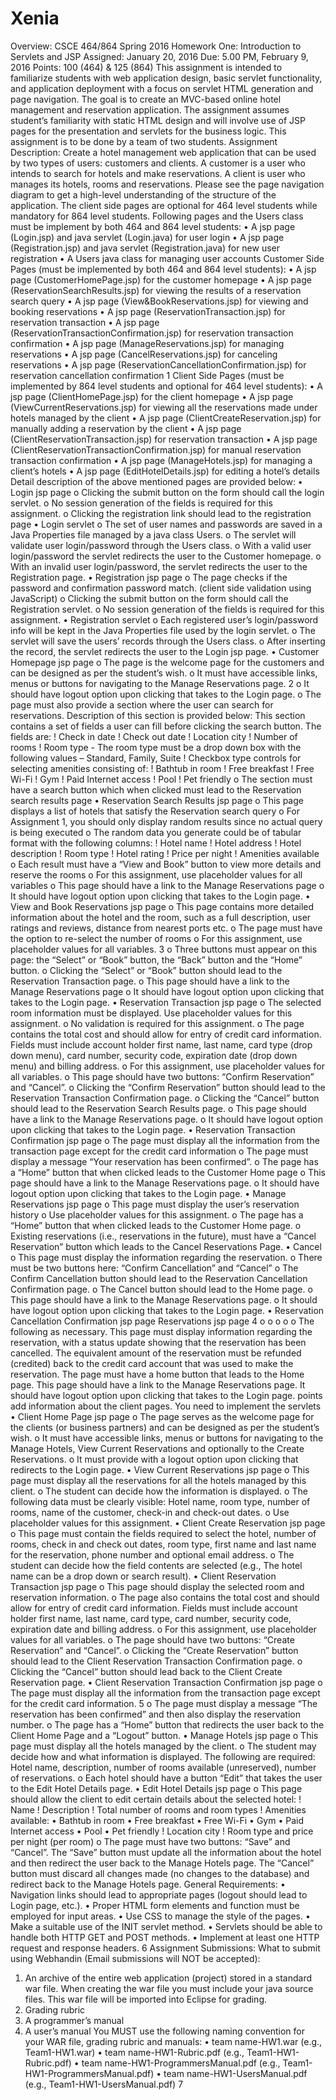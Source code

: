 # Xenia

Overview:
CSCE 464/864 Spring 2016 Homework One: Introduction to Servlets and JSP Assigned: January 20, 2016
Due: 5.00 PM, February 9, 2016
Points: 100 (464) & 125 (864)
This assignment is intended to familiarize students with web application design, basic servlet functionality, and application deployment with a focus on servlet HTML generation and page navigation.
The goal is to create an MVC-based online hotel management and reservation application. The assignment assumes student’s familiarity with static HTML design and will involve use of JSP pages for the presentation and servlets for the business logic.
This assignment is to be done by a team of two students.
Assignment Description:
Create a hotel management web application that can be used by two types of users: customers and clients. A customer is a user who intends to search for hotels and make reservations. A client is user who manages its hotels, rooms and reservations. Please see the page navigation diagram to get a high-level understanding of the structure of the application.
The client side pages are optional for 464 level students while mandatory for 864 level students. Following pages and the Users class must be implement by both 464 and 864 level students:
• A jsp page (Login.jsp) and java servlet (Login.java) for user login
• A jsp page (Registration.jsp) and java servlet (Registration.java) for new user registration
• A Users java class for managing user accounts
Customer Side Pages (must be implemented by both 464 and 864 level students):
• A jsp page (CustomerHomePage.jsp) for the customer homepage
• A jsp page (ReservationSearchResults.jsp) for viewing the results of a reservation search
query
• A jsp page (View&BookReservations.jsp) for viewing and booking reservations
• A jsp page (ReservationTransaction.jsp) for reservation transaction
• A jsp page (ReservationTransactionConfirmation.jsp) for reservation transaction
confirmation
• A jsp page (ManageReservations.jsp) for managing reservations
• A jsp page (CancelReservations.jsp) for canceling reservations
• A jsp page (ReservationCancellationConfirmation.jsp) for reservation cancellation
confirmation
1
Client Side Pages (must be implemented by 864 level students and optional for 464 level students):
• A jsp page (ClientHomePage.jsp) for the client homepage
• A jsp page (ViewCurrentReservations.jsp) for viewing all the reservations made under
hotels managed by the client
• A jsp page (ClientCreateReservation.jsp) for manually adding a reservation by the client
• A jsp page (ClientReservationTransaction.jsp) for reservation transaction
• A jsp page (ClientReservationTransactionConfirmation.jsp) for manual reservation
transaction confirmation
• A jsp page (ManageHotels.jsp) for managing a client’s hotels
• A jsp page (EditHotelDetails.jsp) for editing a hotel’s details
Detail description of the above mentioned pages are provided below:
• Login jsp page
o Clicking the submit button on the form should call the login servlet. o No session generation of the fields is required for this assignment. o Clicking the registration link should lead to the registration page
• Login servlet
o The set of user names and passwords are saved in a Java Properties file managed
by a java class Users.
o The servlet will validate user login/password through the Users class.
o With a valid user login/password the servlet redirects the user to the Customer
homepage.
o With an invalid user login/password, the servlet redirects the user to the
Registration page. • Registration jsp page
o The page checks if the password and confirmation password match. (client side validation using JavaScript)
o Clicking the submit button on the form should call the Registration servlet.
o No session generation of the fields is required for this assignment. • Registration servlet
o Each registered user’s login/password info will be kept in the Java Properties file used by the login servlet.
o The servlet will save the users’ records through the Users class.
o After inserting the record, the servlet redirects the user to the Login jsp page. • Customer Homepage jsp page
o The page is the welcome page for the customers and can be designed as per the student’s wish.
o It must have accessible links, menus or buttons for navigating to the Manage Reservations page.
2
o It should have logout option upon clicking that takes to the Login page.
o The page must also provide a section where the user can search for reservations.
Description of this section is provided below:
This section contains a set of fields a user can fill before clicking the search button. The fields are:
! Check in date
! Check out date
! Location city
! Number of rooms
! Room type - The room type must be a drop down box with the following
values – Standard, Family, Suite
! Checkbox type controls for selecting amenities consisting of:
! Bathtub in room ! Free breakfast
! Free Wi-Fi
! Gym
! Paid Internet access ! Pool
! Pet friendly
o The section must have a search button which when clicked must lead to the Reservation search results page
• Reservation Search Results jsp page
o This page displays a list of hotels that satisfy the Reservation search query
o For Assignment 1, you should only display random results since no actual query
is being executed
o The random data you generate could be of tabular format with the following
columns:
! Hotel name
! Hotel address
! Hotel description
! Room type
! Hotel rating
! Price per night
! Amenities available
o Each result must have a “View and Book” button to view more details and reserve the rooms
o For this assignment, use placeholder values for all variables
o This page should have a link to the Manage Reservations page
o It should have logout option upon clicking that takes to the Login page.
• View and Book Reservations jsp page
o This page contains more detailed information about the hotel and the room, such
as a full description, user ratings and reviews, distance from nearest ports etc. o The page must have the option to re-select the number of rooms
o For this assignment, use placeholder values for all variables.
3
o Three buttons must appear on this page: the “Select” or “Book” button, the “Back” button and the “Home” button.
o Clicking the “Select” or “Book” button should lead to the Reservation Transaction page.
o This page should have a link to the Manage Reservations page
o It should have logout option upon clicking that takes to the Login page. • Reservation Transaction jsp page
o The selected room information must be displayed. Use placeholder values for this assignment.
o No validation is required for this assignment.
o The page contains the total cost and should allow for entry of credit card
information. Fields must include account holder first name, last name, card type (drop down menu), card number, security code, expiration date (drop down menu) and billing address.
o For this assignment, use placeholder values for all variables.
o This page should have two buttons: “Confirm Reservation” and “Cancel”.
o Clicking the “Confirm Reservation” button should lead to the Reservation
Transaction Confirmation page.
o Clicking the “Cancel” button should lead to the Reservation Search Results page. o This page should have a link to the Manage Reservations page.
o It should have logout option upon clicking that takes to the Login page.
• Reservation Transaction Confirmation jsp page
o The page must display all the information from the transaction page except for the
credit card information
o The page must display a message “Your reservation has been confirmed”.
o The page has a “Home” button that when clicked leads to the Customer Home
page
o This page should have a link to the Manage Reservations page.
o It should have logout option upon clicking that takes to the Login page.
• Manage Reservations jsp page
o This page must display the user’s reservation history
o Use placeholder values for this assignment.
o The page has a “Home” button that when clicked leads to the Customer Home
page.
o Existing reservations (i.e., reservations in the future), must have a “Cancel
Reservation” button which leads to the Cancel Reservations Page.
• Cancel
o This page must display the information regarding the reservation.
o There must be two buttons here: “Confirm Cancellation” and “Cancel”
o The Confirm Cancellation button should lead to the Reservation Cancellation
Confirmation page.
o The Cancel button should lead to the Home page.
o This page should have a link to the Manage Reservations page.
o It should have logout option upon clicking that takes to the Login page.
• Reservation Cancellation Confirmation jsp page
Reservations jsp page
4
o o
o o o
The following as necessary.
This page must display information regarding the reservation, with a status update showing that the reservation has been cancelled.
The equivalent amount of the reservation must be refunded (credited) back to the credit card account that was used to make the reservation.
The page must have a home button that leads to the Home page.
This page should have a link to the Manage Reservations page.
It should have logout option upon clicking that takes to the Login page.
points add information about the client pages. You need to implement the servlets
• Client Home Page jsp page
o The page serves as the welcome page for the clients (or business partners) and can
be designed as per the student’s wish.
o It must have accessible links, menus or buttons for navigating to the Manage
Hotels, View Current Reservations and optionally to the Create Reservations.
o It must provide with a logout option upon clicking that redirects to the Login
page.
• View Current Reservations jsp page
o This page must display all the reservations for all the hotels managed by this client.
o The student can decide how the information is displayed.
o The following data must be clearly visible: Hotel name, room type, number of
rooms, name of the customer, check-in and check-out dates. o Use placeholder values for this assignment.
• Client Create Reservation jsp page
o This page must contain the fields required to select the hotel, number of rooms,
check in and check out dates, room type, first name and last name for the
reservation, phone number and optional email address.
o The student can decide how the field contents are selected (e.g., The hotel name
can be a drop down or search result). • Client Reservation Transaction jsp page
o This page should display the selected room and reservation information.
o The page also contains the total cost and should allow for entry of credit card information. Fields must include account holder first name, last name, card type,
card number, security code, expiration date and billing address.
o For this assignment, use placeholder values for all variables.
o The page should have two buttons: “Create Reservation” and “Cancel”.
o Clicking the “Create Reservation” button should lead to the Client Reservation
Transaction Confirmation page.
o Clicking the “Cancel” button should lead back to the Client Create Reservation
page.
• Client Reservation Transaction Confirmation jsp page
o The page must display all the information from the transaction page except for the credit card information.
5
o The page must display a message “The reservation has been confirmed” and then also display the reservation number.
o The page has a “Home” button that redirects the user back to the Client Home Page and a “Logout” button.
• Manage Hotels jsp page
o This page must display all the hotels managed by the client.
o The student may decide how and what information is displayed. The following
are required: Hotel name, description, number of rooms available (unreserved),
number of reservations.
o Each hotel should have a button “Edit” that takes the user to the Edit Hotel
Details page.
• Edit Hotel Details jsp page
o This page should allow the client to edit certain details about the selected hotel: ! Name
! Description
! Total number of rooms and room types ! Amenities available:
• Bathtub in room
• Free breakfast
• Free Wi-Fi
• Gym
• Paid Internet access
• Pool
• Pet friendly
! Location city
! Room type and price per night (per room)
o The page must have two buttons: “Save” and “Cancel”. The “Save” button must
update all the information about the hotel and then redirect the user back to the Manage Hotels page. The “Cancel” button must discard all changes made (no changes to the database) and redirect back to the Manage Hotels page.
General Requirements:
• Navigation links should lead to appropriate pages (logout should lead to Login page,
etc.).
• Proper HTML form elements and function must be employed for input areas.
• Use CSS to manage the style of the pages.
• Make a suitable use of the INIT servlet method.
• Servlets should be able to handle both HTTP GET and POST methods.
• Implement at least one HTTP request and response headers.
6
Assignment Submissions:
What to submit using Webhandin (Email submissions will NOT be accepted):
1. An archive of the entire web application (project) stored in a standard war file. When creating the war file you must include your java source files. This war file will be imported into Eclipse for grading.
2. Grading rubric
3. A programmer’s manual
4. A user’s manual
You MUST use the following naming convention for your WAR file, grading rubric and manuals:
• team name-HW1.war (e.g., Team1-HW1.war)
• team name-HW1-Rubric.pdf (e.g., Team1-HW1-Rubric.pdf)
• team name-HW1-ProgrammersManual.pdf (e.g., Team1-HW1-ProgrammersManual.pdf)
• team name-HW1-UsersManual.pdf (e.g., Team1-HW1-UsersManual.pdf)
7
